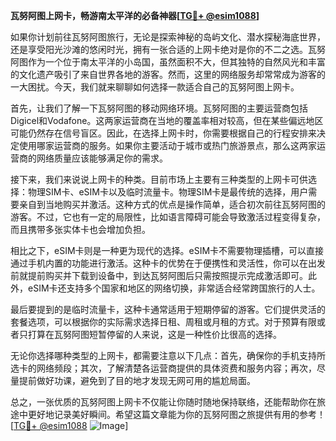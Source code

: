 **瓦努阿图上网卡，畅游南太平洋的必备神器[[TG💪+ @esim1088](https://t.me/s/esim1088)]**

如果你计划前往瓦努阿图旅行，无论是探索神秘的岛屿文化、潜水探秘海底世界，还是享受阳光沙滩的悠闲时光，拥有一张合适的上网卡绝对是你的不二之选。瓦努阿图作为一个位于南太平洋的小岛国，虽然面积不大，但其独特的自然风光和丰富的文化遗产吸引了来自世界各地的游客。然而，这里的网络服务却常常成为游客的一大困扰。今天，我们就来聊聊如何选择一款适合自己的瓦努阿图上网卡。

首先，让我们了解一下瓦努阿图的移动网络环境。瓦努阿图的主要运营商包括Digicel和Vodafone。这两家运营商在当地的覆盖率相对较高，但在某些偏远地区可能仍然存在信号盲区。因此，在选择上网卡时，你需要根据自己的行程安排来决定使用哪家运营商的服务。如果你主要活动于城市或热门旅游景点，那么这两家运营商的网络质量应该能够满足你的需求。

接下来，我们来说说上网卡的种类。目前市场上主要有三种类型的上网卡可供选择：物理SIM卡、eSIM卡以及临时流量卡。物理SIM卡是最传统的选择，用户需要亲自到当地购买并激活。这种方式的优点是操作简单，适合初次前往瓦努阿图的游客。不过，它也有一定的局限性，比如语言障碍可能会导致激活过程变得复杂，而且携带多张实体卡也会增加负担。

相比之下，eSIM卡则是一种更为现代的选择。eSIM卡不需要物理插槽，可以直接通过手机内置的功能进行激活。这种卡的优势在于便携性和灵活性，你可以在出发前就提前购买并下载到设备中，到达瓦努阿图后只需按照提示完成激活即可。此外，eSIM卡还支持多个国家和地区的网络切换，非常适合经常跨国旅行的人士。

最后要提到的是临时流量卡，这种卡通常适用于短期停留的游客。它们提供灵活的套餐选项，可以根据你的实际需求选择日租、周租或月租的方式。对于预算有限或者只打算在瓦努阿图短暂停留的人来说，这是一种性价比很高的选择。

无论你选择哪种类型的上网卡，都需要注意以下几点：首先，确保你的手机支持所选卡的网络频段；其次，了解清楚各运营商提供的具体资费和服务内容；再次，尽量提前做好功课，避免到了目的地才发现无网可用的尴尬局面。

总之，一张优质的瓦努阿图上网卡不仅能让你随时随地保持联络，还能帮助你在旅途中更好地记录美好瞬间。希望这篇文章能为你的瓦努阿图之旅提供有用的参考！[[TG💪+ @esim1088](https://t.me/s/esim1088) ![Image](https://i.postimg.cc/4NQfJmqS/Snipaste-2025-05-13-00-14-12.png)]